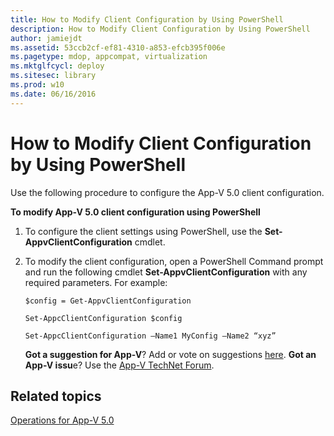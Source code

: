 ```yaml
---
title: How to Modify Client Configuration by Using PowerShell
description: How to Modify Client Configuration by Using PowerShell
author: jamiejdt
ms.assetid: 53ccb2cf-ef81-4310-a853-efcb395f006e
ms.pagetype: mdop, appcompat, virtualization
ms.mktglfcycl: deploy
ms.sitesec: library
ms.prod: w10
ms.date: 06/16/2016
---
```



# How to Modify Client Configuration by Using PowerShell


Use the following procedure to configure the App-V 5.0 client configuration.

**To modify App-V 5.0 client configuration using PowerShell**

1.  To configure the client settings using PowerShell, use the **Set-AppvClientConfiguration** cmdlet.

2.  To modify the client configuration, open a PowerShell Command prompt and run the following cmdlet **Set-AppvClientConfiguration** with any required parameters. For example:

    `$config = Get-AppvClientConfiguration`

    `Set-AppcClientConfiguration $config`

    `Set-AppcClientConfiguration –Name1 MyConfig –Name2 “xyz”`

    **Got a suggestion for App-V**? Add or vote on suggestions [here](http://appv.uservoice.com/forums/280448-microsoft-application-virtualization). **Got an App-V issu**e? Use the [App-V TechNet Forum](https://social.technet.microsoft.com/Forums/home?forum=mdopappv).

## Related topics


[Operations for App-V 5.0](operations-for-app-v-50.md)

 

 





